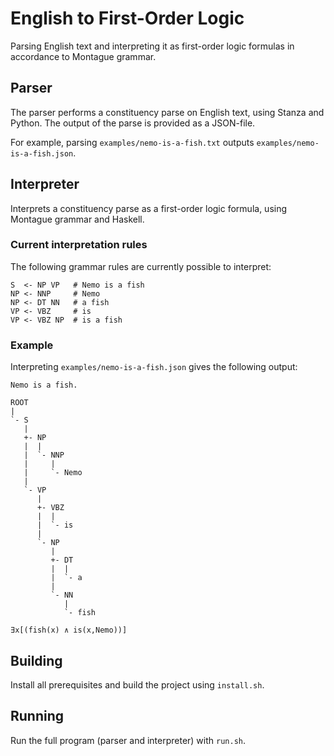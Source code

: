 # English to First-Order Logic

Parsing English text and interpreting it as first-order logic formulas in accordance to Montague grammar.

## Parser

The parser performs a constituency parse on English text, using Stanza and Python. The output of the parse is provided as a JSON-file.

For example, parsing `examples/nemo-is-a-fish.txt` outputs `examples/nemo-is-a-fish.json`.

## Interpreter

Interprets a constituency parse as a first-order logic formula, using Montague grammar and Haskell.

### Current interpretation rules

The following grammar rules are currently possible to interpret:

```
S  <- NP VP   # Nemo is a fish
NP <- NNP     # Nemo
NP <- DT NN   # a fish
VP <- VBZ     # is
VP <- VBZ NP  # is a fish
```

### Example

Interpreting `examples/nemo-is-a-fish.json` gives the following output:

```
Nemo is a fish.

ROOT
|
`- S
   |
   +- NP
   |  |
   |  `- NNP
   |     |
   |     `- Nemo
   |
   `- VP
      |
      +- VBZ
      |  |
      |  `- is
      |
      `- NP
         |
         +- DT
         |  |
         |  `- a
         |
         `- NN
            |
            `- fish

∃x[(fish(x) ∧ is(x,Nemo))]
```

## Building

Install all prerequisites and build the project using `install.sh`.

## Running

Run the full program (parser and interpreter) with `run.sh`.
